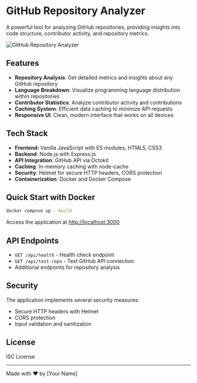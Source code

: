 # GitHub Repository Analyzer

A powerful tool for analyzing GitHub repositories, providing insights into code structure, contributor activity, and repository metrics.

![GitHub Repository Analyzer](https://via.placeholder.com/800x400?text=GitHub+Repository+Analyzer)

## Features

- **Repository Analysis**: Get detailed metrics and insights about any GitHub repository
- **Language Breakdown**: Visualize programming language distribution within repositories
- **Contributor Statistics**: Analyze contributor activity and contributions
- **Caching System**: Efficient data caching to minimize API requests
- **Responsive UI**: Clean, modern interface that works on all devices

## Tech Stack

- **Frontend**: Vanilla JavaScript with ES modules, HTML5, CSS3
- **Backend**: Node.js with Express.js
- **API Integration**: GitHub API via Octokit
- **Caching**: In-memory caching with node-cache
- **Security**: Helmet for secure HTTP headers, CORS protection
- **Containerization**: Docker and Docker Compose

## Quick Start with Docker

```bash
docker compose up --build
```

Access the application at [http://localhost:3000](http://localhost:3000)

## API Endpoints

- `GET /api/health` - Health check endpoint
- `GET /api/test-repo` - Test GitHub API connection
- Additional endpoints for repository analysis

## Security

The application implements several security measures:
- Secure HTTP headers with Helmet
- CORS protection
- Input validation and sanitization

## License

ISC License

---

Made with ❤️ by [Your Name]